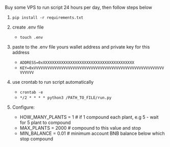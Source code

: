 Buy some VPS to run script 24 hours per day, then follow steps below

1. `pip install -r requirements.txt`

2. create .env file 
    - `touch .env`

3. paste to the .env file yours wallet address and private key for this address
    - `ADDRESS=0xXXXXXXXXXXXXXXXXXXXXXXXXXXXXXXXXXXXXXXXX`
    - `KEY=0xVVVVVVVVVVVVVVVVVVVVVVVVVVVVVVVVVVVVVVVVVVVVVVVVVVVVVVVVVVVVVVV`

4. use crontab to run script automatically
   - `crontab -e`
   - `*/2 * * * * python3 /PATH_TO_FILE/run.py`

5. Configure:
   - HOW_MANY_PLANTS = 1 # if 1 compound each plant, e.g 5 - wait for 5 plant to compound
   - MAX_PLANTS = 2000   # compound to this value and stop
   - MIN_BALANCE = 0.01  # minimum account BNB balance below which stop compound